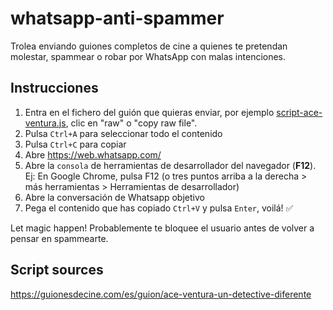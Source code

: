 # whatsapp-anti-spammer
Trolea enviando guiones completos de cine a quienes te pretendan molestar, spammear o robar por WhatsApp con malas intenciones.

## Instrucciones

1. Entra en el fichero del guión que quieras enviar, por ejemplo [script-ace-ventura.js](script-ace-ventura.js), clic en "raw" o "copy raw file".
2. Pulsa `Ctrl+A` para seleccionar todo el contenido
3. Pulsa `Ctrl+C` para copiar
4. Abre https://web.whatsapp.com/
5. Abre la `consola` de herramientas de desarrollador del navegador (**F12**). Ej: En Google Chrome, pulsa F12 (o tres puntos arriba a la derecha > más herramientas > Herramientas de desarrollador)
6. Abre la conversación de Whatsapp objetivo
7. Pega el contenido que has copiado `Ctrl+V` y pulsa `Enter`, voilá! ✅

Let magic happen! Probablemente te bloquee el usuario antes de volver a pensar en spammearte.

## Script sources

https://guionesdecine.com/es/guion/ace-ventura-un-detective-diferente
